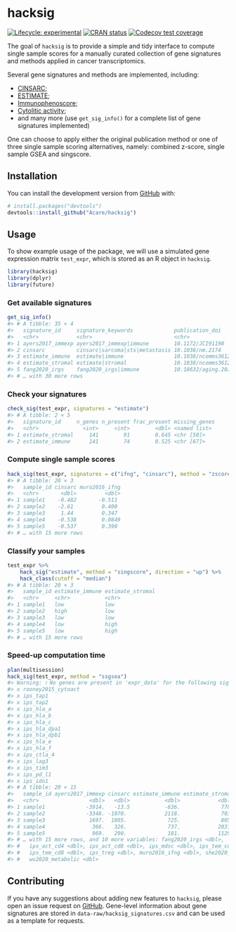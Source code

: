 
<!-- README.md is generated from README.Rmd. Please edit that file -->

# hacksig

<!-- badges: start -->

[![Lifecycle:
experimental](https://img.shields.io/badge/lifecycle-experimental-orange.svg)](https://lifecycle.r-lib.org/articles/stages.html#experimental)
[![CRAN
status](https://www.r-pkg.org/badges/version/hacksig)](https://CRAN.R-project.org/package=hacksig)
[![Codecov test
coverage](https://codecov.io/gh/Acare/hacksig/branch/master/graph/badge.svg)](https://app.codecov.io/gh/Acare/hacksig?branch=master)
<!-- badges: end -->

The goal of `hacksig` is to provide a simple and tidy interface to
compute single sample scores for a manually curated collection of gene
signatures and methods applied in cancer transcriptomics.

Several gene signatures and methods are implemented, including:

-   [CINSARC](https://doi.org/10.1038/nm.2174);
-   [ESTIMATE](https://doi.org/10.1038/ncomms3612);
-   [Immunophenoscore](https://doi.org/10.1016/j.celrep.2016.12.019);
-   [Cytolitic activity](https://doi.org/10.1016/j.cell.2014.12.033);
-   and many more (use `get_sig_info()` for a complete list of gene
    signatures implemented)

One can choose to apply either the original publication method or one of
three single sample scoring alternatives, namely: combined z-score,
single sample GSEA and singscore.

## Installation

You can install the development version from
[GitHub](https://github.com/) with:

``` r
# install.packages("devtools")
devtools::install_github("Acare/hacksig")
```

## Usage

To show example usage of the package, we will use a simulated gene
expression matrix `test_expr`, which is stored as an R object in
`hacksig`.

``` r
library(hacksig)
library(dplyr)
library(future)
```

### Get available signatures

``` r
get_sig_info()
#> # A tibble: 35 × 4
#>   signature_id     signature_keywords             publication_doi    description
#>   <chr>            <chr>                          <chr>              <chr>      
#> 1 ayers2017_immexp ayers2017_immexp|immune        10.1172/JCI91190   <NA>       
#> 2 cinsarc          cinsarc|sarcoma|sts|metastasis 10.1038/nm.2174    <NA>       
#> 3 estimate_immune  estimate|immune                10.1038/ncomms3612 <NA>       
#> 4 estimate_stromal estimate|stromal               10.1038/ncomms3612 <NA>       
#> 5 fang2020_irgs    fang2020_irgs|immune           10.18632/aging.20… <NA>       
#> # … with 30 more rows
```

### Check your signatures

``` r
check_sig(test_expr, signatures = "estimate")
#> # A tibble: 2 × 5
#>   signature_id     n_genes n_present frac_present missing_genes
#>   <chr>              <int>     <int>        <dbl> <named list> 
#> 1 estimate_stromal     141        91        0.645 <chr [50]>   
#> 2 estimate_immune      141        74        0.525 <chr [67]>
```

### Compute single sample scores

``` r
hack_sig(test_expr, signatures = c("ifng", "cinsarc"), method = "zscore")
#> # A tibble: 20 × 3
#>   sample_id cinsarc muro2016_ifng
#>   <chr>       <dbl>         <dbl>
#> 1 sample1    -0.482       -0.511 
#> 2 sample2    -2.61         0.400 
#> 3 sample3     1.44         0.347 
#> 4 sample4    -0.538        0.0849
#> 5 sample5    -0.537        0.390 
#> # … with 15 more rows
```

### Classify your samples

``` r
test_expr %>% 
    hack_sig("estimate", method = "singscore", direction = "up") %>% 
    hack_class(cutoff = "median")
#> # A tibble: 20 × 3
#>   sample_id estimate_immune estimate_stromal
#>   <chr>     <chr>           <chr>           
#> 1 sample1   low             low             
#> 2 sample2   high            low             
#> 3 sample3   low             low             
#> 4 sample4   low             high            
#> 5 sample5   low             high            
#> # … with 15 more rows
```

### Speed-up computation time

``` r
plan(multisession)
hack_sig(test_expr, method = "ssgsea")
#> Warning: ℹ No genes are present in 'expr_data' for the following signatures:
#> x rooney2015_cytoact
#> x ips_tap1
#> x ips_tap2
#> x ips_hla_a
#> x ips_hla_b
#> x ips_hla_c
#> x ips_hla_dpa1
#> x ips_hla_dpb1
#> x ips_hla_e
#> x ips_hla_f
#> x ips_ctla_4
#> x ips_lag3
#> x ips_tim3
#> x ips_pd_l1
#> x ips_ido1
#> # A tibble: 20 × 15
#>   sample_id ayers2017_immexp cinsarc estimate_immune estimate_stromal
#>   <chr>                <dbl>   <dbl>           <dbl>            <dbl>
#> 1 sample1             -3914.   -13.5           -636.             778.
#> 2 sample2             -3348. -1070.            2118.             703.
#> 3 sample3              1697.  1805.             725.             805.
#> 4 sample4               366.   326.             737.            2031.
#> 5 sample5               969.   290.             181.            1129.
#> # … with 15 more rows, and 10 more variables: fang2020_irgs <dbl>,
#> #   ips_act_cd4 <dbl>, ips_act_cd8 <dbl>, ips_mdsc <dbl>, ips_tem_cd4 <dbl>,
#> #   ips_tem_cd8 <dbl>, ips_treg <dbl>, muro2016_ifng <dbl>, she2020_irgs <dbl>,
#> #   wu2020_metabolic <dbl>
```

## Contributing

If you have any suggestions about adding new features to `hacksig`,
please open an issue request on
[GitHub](https://github.com/Acare/hacksig/issues). Gene-level
information about gene signatures are stored in
`data-raw/hacksig_signatures.csv` and can be used as a template for
requests.
